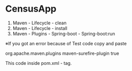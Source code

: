 # CensusApp

1. Maven - Lifecycle - clean
2. Maven - Lifecycle - install                     
3. Maven - Plugins - Spring-boot - Spring-boot:run

※If you got an error because of Test code copy and paste

<plugin>
				<groupId>org.apache.maven.plugins</groupId>
				<artifactId>maven-surefire-plugin</artifactId>
				<configuration>
					<testFailureIgnore>true</testFailureIgnore>
				</configuration>
</plugin>

This code inside pom.xml - <plugins> tag. 
